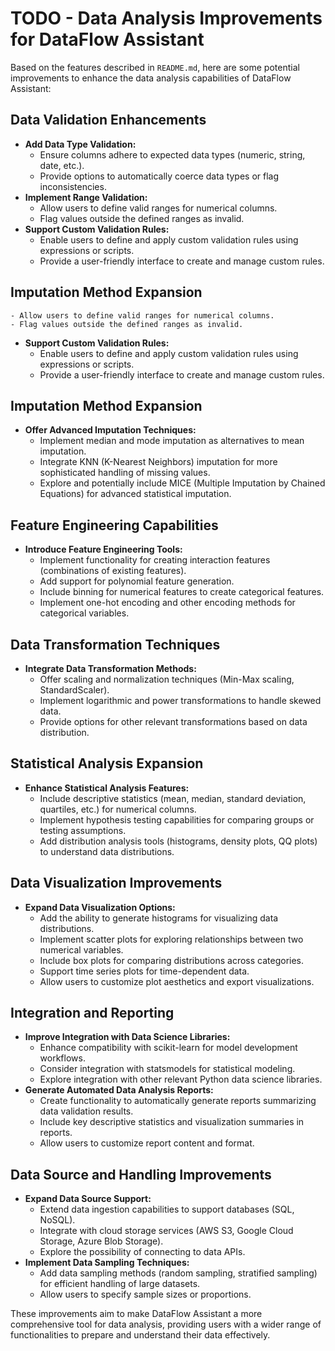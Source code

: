 # TODO - Data Analysis Improvements for DataFlow Assistant

Based on the features described in `README.md`, here are some potential improvements to enhance the data analysis capabilities of DataFlow Assistant:

## Data Validation Enhancements

- **Add Data Type Validation:**
    - Ensure columns adhere to expected data types (numeric, string, date, etc.).
    - Provide options to automatically coerce data types or flag inconsistencies.
- **Implement Range Validation:**
    - Allow users to define valid ranges for numerical columns.
    - Flag values outside the defined ranges as invalid.
- **Support Custom Validation Rules:**
    - Enable users to define and apply custom validation rules using expressions or scripts.
    - Provide a user-friendly interface to create and manage custom rules.

## Imputation Method Expansion
    - Allow users to define valid ranges for numerical columns.
    - Flag values outside the defined ranges as invalid.
- **Support Custom Validation Rules:**
    - Enable users to define and apply custom validation rules using expressions or scripts.
    - Provide a user-friendly interface to create and manage custom rules.

## Imputation Method Expansion

- **Offer Advanced Imputation Techniques:**
    - Implement median and mode imputation as alternatives to mean imputation.
    - Integrate KNN (K-Nearest Neighbors) imputation for more sophisticated handling of missing values.
    - Explore and potentially include MICE (Multiple Imputation by Chained Equations) for advanced statistical imputation.

## Feature Engineering Capabilities

- **Introduce Feature Engineering Tools:**
    - Implement functionality for creating interaction features (combinations of existing features).
    - Add support for polynomial feature generation.
    - Include binning for numerical features to create categorical features.
    - Implement one-hot encoding and other encoding methods for categorical variables.

## Data Transformation Techniques

- **Integrate Data Transformation Methods:**
    - Offer scaling and normalization techniques (Min-Max scaling, StandardScaler).
    - Implement logarithmic and power transformations to handle skewed data.
    - Provide options for other relevant transformations based on data distribution.

## Statistical Analysis Expansion

- **Enhance Statistical Analysis Features:**
    - Include descriptive statistics (mean, median, standard deviation, quartiles, etc.) for numerical columns.
    - Implement hypothesis testing capabilities for comparing groups or testing assumptions.
    - Add distribution analysis tools (histograms, density plots, QQ plots) to understand data distributions.

## Data Visualization Improvements

- **Expand Data Visualization Options:**
    - Add the ability to generate histograms for visualizing data distributions.
    - Implement scatter plots for exploring relationships between two numerical variables.
    - Include box plots for comparing distributions across categories.
    - Support time series plots for time-dependent data.
    - Allow users to customize plot aesthetics and export visualizations.

## Integration and Reporting

- **Improve Integration with Data Science Libraries:**
    - Enhance compatibility with scikit-learn for model development workflows.
    - Consider integration with statsmodels for statistical modeling.
    - Explore integration with other relevant Python data science libraries.
- **Generate Automated Data Analysis Reports:**
    - Create functionality to automatically generate reports summarizing data validation results.
    - Include key descriptive statistics and visualization summaries in reports.
    - Allow users to customize report content and format.

## Data Source and Handling Improvements

- **Expand Data Source Support:**
    - Extend data ingestion capabilities to support databases (SQL, NoSQL).
    - Integrate with cloud storage services (AWS S3, Google Cloud Storage, Azure Blob Storage).
    - Explore the possibility of connecting to data APIs.
- **Implement Data Sampling Techniques:**
    - Add data sampling methods (random sampling, stratified sampling) for efficient handling of large datasets.
    - Allow users to specify sample sizes or proportions.

These improvements aim to make DataFlow Assistant a more comprehensive tool for data analysis, providing users with a wider range of functionalities to prepare and understand their data effectively.